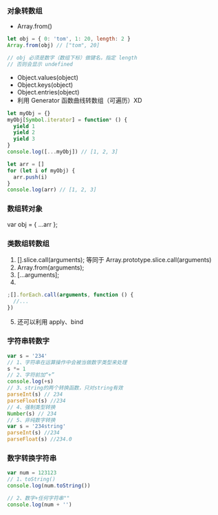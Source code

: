 ### 对象转数组

- Array.from()

```js
let obj = { 0: 'tom', 1: 20, length: 2 }
Array.from(obj) // ["tom", 20]

// obj 必须是数字（数组下标）做键名，指定 length
// 否则会显示 undefined
```

- Object.values(object)
- Object.keys(object)
- Object.entries(object)
- 利用 Generator 函数曲线转数组（可遍历）XD

```js
let myObj = {}
myObj[Symbol.iterator] = function* () {
  yield 1
  yield 2
  yield 3
}
console.log([...myObj]) // [1, 2, 3]

let arr = []
for (let i of myObj) {
  arr.push(i)
}
console.log(arr) // [1, 2, 3]
```

### 数组转对象

var obj = { …arr };

### 类数组转数组

1. [].slice.call(arguments); 等同于 Array.prototype.slice.call(arguments)
2. Array.from(arguments);
3. [...arguments];
4.

```js
;[].forEach.call(arguments, function () {
  //...
})
```

5. 还可以利用 apply、bind

### 字符串转数字

```js
var s = '234'
// 1、字符串在运算操作中会被当做数字类型来处理
s *= 1
// 2、字符前加“+”
console.log(+s)
// 3、string的两个转换函数，只对string有效
parseInt(s) // 234
parseFloat(s) //234
// 4、强制类型转换
Number(s) // 234
// 5、非纯数字转换
var s = '234string'
parseInt(s) //234
parseFloat(s) //234.0
```

### 数字转换字符串

```js
var num = 123123
// 1、toString()
console.log(num.toString())

// 2、数字+任何字符串""
console.log(num + '')
```
